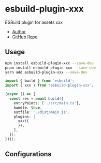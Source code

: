 # esbuild-plugin-xxx

ESBuild plugin for assets xxx

- [Author](https://github.com/Sunny-117)
- [GitHub Repo](https://github.com/Sunny-117/esbuild-plugins-starter)

## Usage

```bash
npm install esbuild-plugin-xxx --save-dev
pnpm install esbuild-plugin-xxx --save-dev
yarn add esbuild-plugin-xxx --save-dev
```

```typescript
import { build } from 'esbuild';
import { xxx } from 'esbuild-plugin-xxx';

(async () => {
  const res = await build({
    entryPoints: ['./src/main.ts'],
    bundle: true,
    outfile: './dist/main.js',
    plugins: [
      xxx({
      }),
    ],
  });
})();
```

## Configurations
